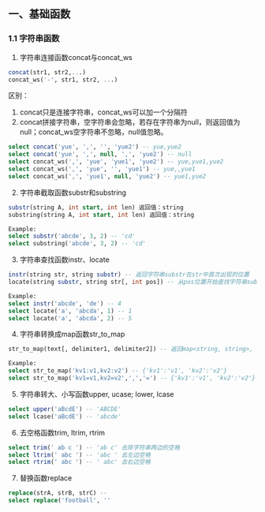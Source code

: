 ## 一、基础函数
### 1.1 字符串函数
1. 字符串连接函数concat与concat_ws
```sql
concat(str1, str2,...)
concat_ws('-', str1, str2, ...)
```
区别：
1. concat只是连接字符串，concat_ws可以加一个分隔符
2. concat拼接字符串，空字符串会忽略，若存在字符串为null，则返回值为null；concat_ws空字符串不忽略，null值忽略。
```sql
select concat('yue', ',', '', 'yue2') -- yue,yue2
select concat('yue', ',', null, ',', 'yue2') -- null
select concat_ws(',', 'yue', 'yue1', 'yue2') -- yue,yue1,yue2
select concat_ws(',', 'yue', '', 'yue1') -- yue,,yue1
select concat_ws(',', 'yue1', null, 'yue2') -- yue1,yue2
```

2. 字符串截取函数substr和substring

```sql
substr(string A, int start, int len) 返回值：string
substring(string A, int start, int len) 返回值：string

Example:
select substr('abcde', 3, 2) -- 'cd'
select substring('abcde', 3, 2) -- 'cd'
```

3. 字符串查找函数instr、locate
```sql
instr(string str, string substr) -- 返回字符串substr在str中首次出现的位置
locate(string substr, string str[, int pos]) -- 从pos位置开始查找字符串substr在str中首次出现的位置

Example:
select instr('abcde', 'de') -- 4
select locate('a', 'abcda', 1) -- 1
select locate('a', 'abcda', 2) -- 5
```

4. 字符串转换成map函数str_to_map
```sql
str_to_map(text[, delimiter1, delimiter2]) -- 返回map<string, string>, 将字符串按照给定的分隔符转换成map结构（默认分隔符delimiter1为',' , 默认分隔符delimiter2为':')

Example:
select str_to_map('kv1:v1,kv2:v2') -- {'kv1':'v1', 'kv2':'v2'}
select str_to_map('kv1=v1,kv2=v2',',','=') -- {'kv1':'v1', 'kv2':'v2'}
```

5. 字符串转大、小写函数upper, ucase; lower, lcase
```sql
select upper('aBcdE') -- 'ABCDE'
select lcase('aBcdE') -- 'abcde'
```

6. 去空格函数trim, ltrim, rtrim
```sql
select trim(' ab c ') -- 'ab c' 去除字符串两边的空格
select ltrim(' abc ') -- 'abc ' 去左边空格
select rtrim(' abc ') -- ' abc' 去右边空格
```

7. 替换函数replace
```sql
replace(strA, strB, strC) -- 
select replace('football', ''
